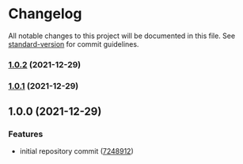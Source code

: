 # Changelog

All notable changes to this project will be documented in this file. See [standard-version](https://github.com/conventional-changelog/standard-version) for commit guidelines.

### [1.0.2](https://github.com/wayofdev/docker-nginx/compare/v1.0.1...v1.0.2) (2021-12-29)

### [1.0.1](https://github.com/wayofdev/docker-nginx/compare/v1.0.0...v1.0.1) (2021-12-29)

## 1.0.0 (2021-12-29)


### Features

* initial repository commit ([7248912](https://github.com/wayofdev/docker-nginx/commit/724891211ed0574ce5961adb753e519d2c2b3cfc))
